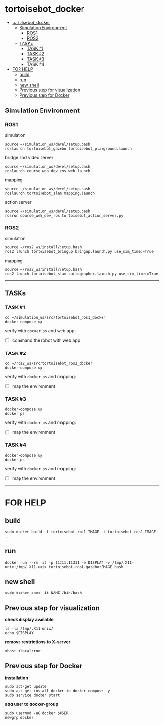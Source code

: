 # tortoisebot_docker

- [tortoisebot\_docker](#tortoisebot_docker)
  - [Simulation Environment](#simulation-environment)
    - [ROS1](#ros1)
    - [ROS2](#ros2)
  - [TASKs](#tasks)
    - [TASK #1](#task-1)
    - [TASK #2](#task-2)
    - [TASK #3](#task-3)
    - [TASK #4](#task-4)
- [FOR HELP](#for-help)
  - [build](#build)
  - [run](#run)
  - [new shell](#new-shell)
  - [Previous step for visualization](#previous-step-for-visualization)
  - [Previous step for Docker](#previous-step-for-docker)

## Simulation Environment
### ROS1
simulation

    source ~/simulation_ws/devel/setup.bash
    roslaunch tortoisebot_gazebo tortoisebot_playground.launch

bridge and video server

    source ~/simulation_ws/devel/setup.bash
    roslaunch course_web_dev_ros web.launch

mapping

    source ~/simulation_ws/devel/setup.bash
    roslaunch tortoisebot_slam mapping.launch

action server

    source ~/simulation_ws/devel/setup.bash
    rosrun course_web_dev_ros tortoisebot_action_server.py

### ROS2
simulation

    source ~/ros2_ws/install/setup.bash
    ros2 launch tortoisebot_bringup bringup.launch.py use_sim_time:=True

mapping

    source ~/ros2_ws/install/setup.bash
    ros2 launch tortoisebot_slam cartographer.launch.py use_sim_time:=True

--------------------------------------------------
## TASKs
### TASK #1
    cd ~/simulation_ws/src/tortoisebot_ros1_docker
    docker-compose up
verify with `docker ps` and web app:
- [ ] command the robot with web app

### TASK #2
    cd ~/ros2_ws/src/tortoisebot_ros2_docker
    docker-compose up
verify with `docker ps` and mapping:
- [ ] map the environment

### TASK #3
    docker-compose up
    docker ps
verify with `docker ps` and mapping:
- [ ] map the environment

### TASK #4
    docker-compose up
    docker ps
verify with `docker ps` and mapping:
- [ ] map the environment

--------------------------------------------------

# FOR HELP

## build

    sudo docker build -f tortoisebot-ros1-IMAGE -t tortoisebot-ros1-IMAGE .

## run

    docker run --rm -it -p 11311:11311 -e DISPLAY -v /tmp/.X11-unix:/tmp/.X11-unix tortoisebot-ros1-gazebo:IMAGE bash

## new shell

    sudo docker exec -it NAME /bin/bash

## Previous step for visualization
**check display available**

    ls -la /tmp/.X11-unix/
    echo $DISPLAY

**remove restrictions to X-server**

    xhost +local:root

## Previous step for Docker 
**installation**
    
    sudo apt-get update
    sudo apt-get install docker.io docker-compose -y
    sudo service docker start

**add user to docker-group**
    
    sudo usermod -aG docker $USER
    newgrp docker
